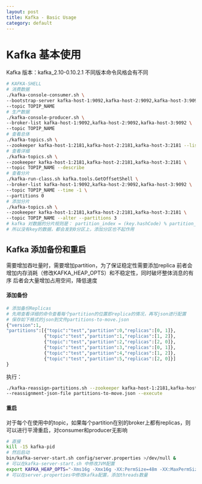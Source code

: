 ```yaml
---
layout: post
title: Kafka - Basic Usage
category: default
---
```

# Kafka 基本使用

Kafka 版本：kafka_2.10-0.10.2.1
不同版本命令风格会有不同

```bash
# KAFKA-SHELL
# 消费数据
./kafka-console-consumer.sh \
--bootstrap-server kafka-host-1:9092,kafka-host-2:9092,kafka-host-3:9092 \
--topic TOPIP_NAME
# 生产数据
./kafka-console-producer.sh \
--broker-list kafka-host-1:9092,kafka-host-2:9092,kafka-host-3:9092 \
--topic TOPIP_NAME
# 查看总体
./kafka-topics.sh \
--zookeeper kafka-host-1:2181,kafka-host-2:2181,kafka-host-3:2181 --list
# 查看详细
./kafka-topics.sh \
--zookeeper kafka-host-1:2181,kafka-host-2:2181,kafka-host-3:2181 \
--topic TOPIP_NAME --describe
# 查看分片
./kafka-run-class.sh kafka.tools.GetOffsetShell \
--broker-list kafka-host-1:9092,kafka-host-2:9092,kafka-host-3:9092 \
--topic TOPIP_NAME --time -1 \
--partitions 0
# 添加分片
./kafka-topics.sh \
--zookeeper kafka-host-1:2181,kafka-host-2:2181,kafka-host-3:2181 \
--topic TOPIP_NAME --alter --partitions 3
# kafka 对数据的分片规则是： partition_index = (key.hashCode) % partition_num
# 所以没有key的数据，都会发到0分区上，添加分区也不起作用
```

## Kafka 添加备份和重启

需要增加吞吐量时，需要增加partition，为了保证稳定性需要添加replica
前者会增加内存消耗（修改KAFKA_HEAP_OPTS）和不稳定性，同时破坏整体消息的有序
后者会大量增加占用空间，降低速度

#### 添加备份

```python
# 添加备份Replicas
# 先用查看详细的命令查看每个partition的位置即replica的情况，再写json进行配置
# 保存如下格式的json到文件partitions-to-move.json
{"version":1,
"partitions":[{"topic":"test","partition":0,"replicas":[0, 1]},
              {"topic":"test","partition":1,"replicas":[1, 2]},
              {"topic":"test","partition":2,"replicas":[2, 0]},
              {"topic":"test","partition":3,"replicas":[0, 1]},
              {"topic":"test","partition":4,"replicas":[1, 2]},
              {"topic":"test","partition":5,"replicas":[2, 0]}]
}
```

执行：

```bash
./kafka-reassign-partitions.sh --zookeeper kafka-host-1:2181,kafka-host-2:2181,kafka-host-3:2181 \
--reassignment-json-file partitions-to-move.json --execute
```

#### 重启

对于每个在使用中的topic，如果每个partition在别的broker上都有replicas，则可以进行平滑重启，对consumer和producer无影响

```bash
# 直接
kill -15 kafka-pid
# 然后启动
bin/kafka-server-start.sh config/server.properties >/dev/null &
# 可以在kafka-server-start.sh 中修改JVM配置
export KAFKA_HEAP_OPTS="-Xms16g -Xmx16g -XX:PermSize=48m -XX:MaxPermSize=48m -XX:+UseG1GC -XX:MaxGCPauseMillis=20 -XX:InitiatingHeapOccupancyPercent=35"
# 可以在server.properties中修改kafka配置，添加threads数量
```

